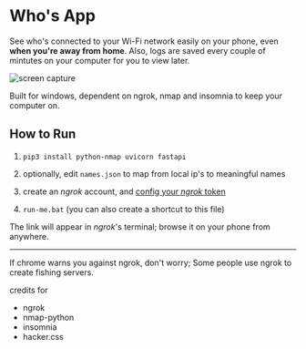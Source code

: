 # Who's App

See who's connected to your Wi-Fi network easily on your phone, even **when you're away from home**.
Also, logs are saved every couple of mintutes on your computer for you to view later.

![screen capture](https://raw.githubusercontent.com/ozmerchavy2/who-is-app/master/assets-for-github/RPReplay-Final1661005208.gif)

Built for windows, dependent on ngrok, nmap and insomnia to keep your computer on.

## How to Run

1. `pip3 install python-nmap uvicorn fastapi`

66. optionally, edit `names.json` to map from local ip's to meaningful names

2. create an *ngrok* account, and [config your *ngrok* token](https://dashboard.ngrok.com/get-started/your-authtoken)

3. `run-me.bat` (you can also create a shortcut to this file)

The link will appear in *ngrok*'s terminal; browse it on your phone from anywhere.

---

If chrome warns you against ngrok, don't worry;
Some people use ngrok to create fishing servers.

credits for
- ngrok
- nmap-python
- insomnia
- hacker.css
